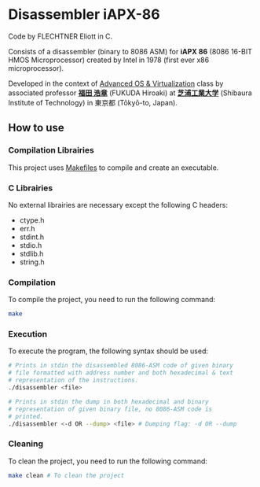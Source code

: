 # Disassembler iAPX-86

Code by FLECHTNER Eliott in C.

Consists of a disassembler (binary to 8086 ASM) for **iAPX 86** (8086 16-BIT HMOS Microprocessor) created by Intel in 1978 (first ever x86 microprocessor).

Developed in the context of [Advanced OS &amp; Virtualization](http://syllabus.sic.shibaura-it.ac.jp/syllabus/2023/din/138807.html?g=101) class by associated professor [**福田 浩章**](http://resea.shibaura-it.ac.jp/?2830ea708a1eddbb7e8bb6c2a366b751) (FUKUDA Hiroaki) at [**芝浦工業大学**](https://www.shibaura-it.ac.jp/en/) (Shibaura Institute of Technology) in 東京都 (Tōkyō-to, Japan).

## How to use

### Compilation Librairies
This project uses [Makefiles](https://www.wikiwand.com/en/Make_(software)) to compile and create an executable. 

### C Librairies
No external librairies are necessary except the following C headers:
- ctype.h
- err.h
- stdint.h
- stdio.h
- stdlib.h
- string.h

### Compilation

To compile the project, you need to run the following command:

```bash
make
```

### Execution

To execute the program, the following syntax should be used:
```bash
# Prints in stdin the disassembled 8086-ASM code of given binary
# file formatted with address number and both hexadecimal & text
# representation of the instructions.
./disassembler <file> 

# Prints in stdin the dump in both hexadecimal and binary
# representation of given binary file, no 8086-ASM code is
# printed.
./disassembler <-d OR --dump> <file> # Dumping flag: -d OR --dump 
```

### Cleaning

To clean the project, you need to run the following command:
```bash
make clean # To clean the project
```

